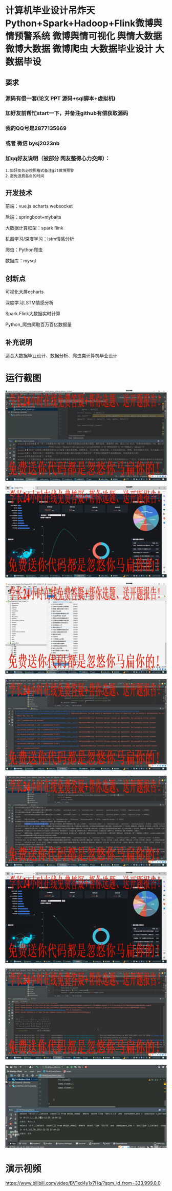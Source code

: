 # 计算机毕业设计吊炸天Python+Spark+Hadoop+Flink微博舆情预警系统 微博舆情可视化 舆情大数据 微博大数据 微博爬虫 大数据毕业设计 大数据毕设

## 要求
### 源码有偿一套(论文 PPT 源码+sql脚本+虚拟机)
### 
### 加好友前帮忙start一下，并备注github有偿获取源码
### 我的QQ号是2877135669 

### 或者 微信 bysj2023nb

### 加qq好友说明（被部分  网友整得心力交瘁）：
    1.加好友务必按照格式备注git微博预警
    2.避免浪费各自的时间









## 开发技术
前端：vue.js echarts websocket

后端：springboot+mybaits

大数据计算框架：spark flink

机器学习/深度学习：lstm情感分析

爬虫：Python爬虫

数据库：mysql

## 创新点

可视化大屏echarts

深度学习LSTM情感分析

Spark Flink大数据实时计算

Python_爬虫爬取百万百亿数据量



## 补充说明
适合大数据毕业设计、数据分析、爬虫类计算机毕业设计









# 运行截图

![](1.png)

![2](2.png)

![3](3.png)

![4](4.png)

![5](5.png)

![6](6.png)

![7](7.png)

![8](8.png)









# 演示视频

https://www.bilibili.com/video/BV1xd4y1x7Hq/?spm_id_from=333.999.0.0
